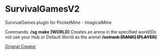 # SurvivalGamesV2
SurvivalGames plugin for PocketMine - ImagicalMine

Commands:
**/sg make [WORLD]** Creates an arena in the specified world!Do not use your Hub or Default World as the arena!
~~**/setrank [RANK] [PLAYER]**~~

[Orignal Creator](http://forums.bukkitpe.net/index.php?plugins/authors/austin.9/)
